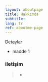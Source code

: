 ```yaml
---
layout: aboutpage
title: Hakkımda
subtitle:
lang: tr
ref: aboutme-page
---
```


Detaylar
- madde 1

### iletişim
> *
